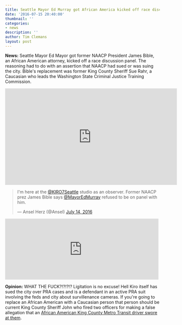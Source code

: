 ```yaml
---
title: Seattle Mayor Ed Murray got African America kicked off race discussion panel
date: '2016-07-15 20:40:00'
thumbnail: ''
categories:
- news
description: ''
author: Tim Clemans
layout: post
---
```

**News:** Seattle Mayor Ed Mayor got former NAACP President James Bible, an African American attorney, kicked off a race discussion panel. The reasoning had to do with an assertion that NAACP had sued or was suing the city. Bible's replacement was former King County Sheriff Sue Rahr, a Caucasian who leads the Washington State Criminal Justice Training Commission.

<iframe src="https://www.facebook.com/plugins/video.php?href=https%3A%2F%2Fwww.facebook.com%2FKIRO7Seattle%2Fvideos%2F1263980750288342%2F&show_text=0&width=560" width="560" height="315" style="border:none;overflow:hidden" scrolling="no" frameborder="0" allowTransparency="true" allowFullScreen="true"></iframe>

<blockquote class="twitter-tweet" data-lang="en"><p lang="en" dir="ltr">I&#39;m here at the <a href="https://twitter.com/KIRO7Seattle">@KIRO7Seattle</a> studio as an observer. Former NAACP prez James Bible says <a href="https://twitter.com/MayorEdMurray">@MayorEdMurray</a> refused to be on panel with him.</p>&mdash; Ansel Herz (@Ansel) <a href="https://twitter.com/Ansel/status/753417672499404800">July 14, 2016</a></blockquote>
<script async src="//platform.twitter.com/widgets.js" charset="utf-8"></script>
<iframe src="https://www.facebook.com/plugins/post.php?href=https%3A%2F%2Fwww.facebook.com%2Fsheley.secrest%2Fposts%2F10208391457078522&width=500" width="500" height="199" style="border:none;overflow:hidden" scrolling="no" frameborder="0" allowTransparency="true"></iframe>

**Opinion:** WHAT THE FUCK?!?!?!? Ligitation is no excuse! Hell Kiro itself has sued the city over PRA cases and is a defendant in an active PRA suit involving the feds and city about survillenance cameras. If you're going to replace an African American with a Caucasian person that person should be current King County Sheriff John who fired two officers for making a false allegation that an [African American King County Metro Transit driver swore at them](http://www.seattletimes.com/seattle-news/deputy-who-accused-bus-driver-of-profanity-fired-for-dishonesty/).

